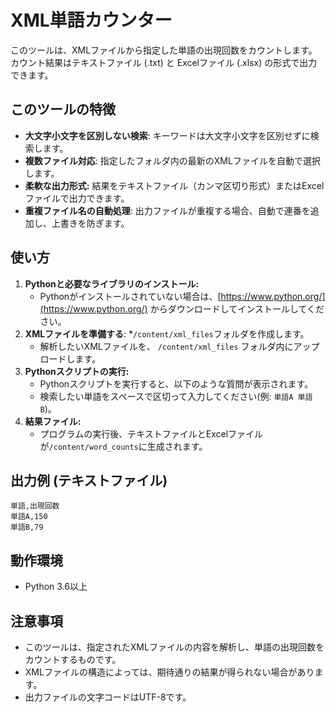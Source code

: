 # XML単語カウンター

このツールは、XMLファイルから指定した単語の出現回数をカウントします。  
カウント結果はテキストファイル (.txt) と Excelファイル (.xlsx) の形式で出力できます。

## このツールの特徴

*   **大文字小文字を区別しない検索**: キーワードは大文字小文字を区別せずに検索します。
*   **複数ファイル対応**: 指定したフォルダ内の最新のXMLファイルを自動で選択します。
*   **柔軟な出力形式:** 結果をテキストファイル（カンマ区切り形式）またはExcelファイルで出力できます。
*   **重複ファイル名の自動処理**: 出力ファイルが重複する場合、自動で連番を追加し、上書きを防ぎます。

## 使い方

1.  **Pythonと必要なライブラリのインストール:**
    *   Pythonがインストールされていない場合は、[https://www.python.org/](https://www.python.org/) からダウンロードしてインストールしてください。
2. **XMLファイルを準備する**:
   *`/content/xml_files`フォルダを作成します。
   * 解析したいXMLファイルを、 `/content/xml_files` フォルダ内にアップロードします。
3.  **Pythonスクリプトの実行:**
    *   Pythonスクリプトを実行すると、以下のような質問が表示されます。
    *   検索したい単語をスペースで区切って入力してください(例: `単語A 単語B`)。
4.  **結果ファイル:**
    *   プログラムの実行後、テキストファイルとExcelファイルが`/content/word_counts`に生成されます。


## 出力例 (テキストファイル)
```
単語,出現回数
単語A,150
単語B,79
```


## 動作環境

*   Python 3.6以上

## 注意事項

*   このツールは、指定されたXMLファイルの内容を解析し、単語の出現回数をカウントするものです。
*   XMLファイルの構造によっては、期待通りの結果が得られない場合があります。
*   出力ファイルの文字コードはUTF-8です。

